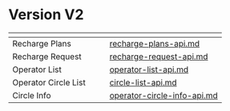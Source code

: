 # Version V2

<table data-view="cards"><thead><tr><th></th><th></th><th></th><th data-hidden data-card-target data-type="content-ref"></th></tr></thead><tbody><tr><td>Recharge Plans</td><td></td><td></td><td><a href="../version-v1/recharge-plans-api.md">recharge-plans-api.md</a></td></tr><tr><td>Recharge Request</td><td></td><td></td><td><a href="../version-v1/recharge-request-api.md">recharge-request-api.md</a></td></tr><tr><td>Operator List</td><td></td><td></td><td><a href="../version-v1/operator-list-api.md">operator-list-api.md</a></td></tr><tr><td>Operator Circle List</td><td></td><td></td><td><a href="../version-v1/circle-list-api.md">circle-list-api.md</a></td></tr><tr><td>Circle Info</td><td></td><td></td><td><a href="../version-v1/operator-circle-info-api.md">operator-circle-info-api.md</a></td></tr></tbody></table>
